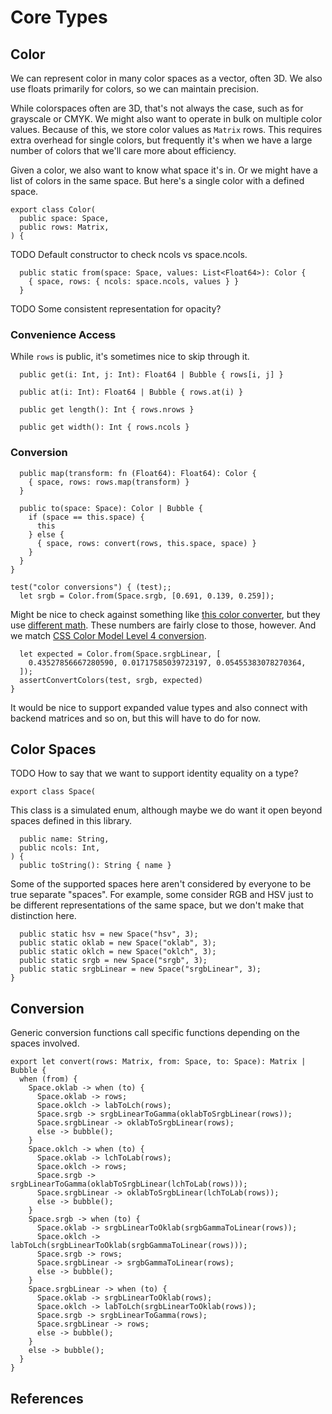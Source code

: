 # Core Types

## Color

We can represent color in many color spaces as a vector, often 3D. We also use
floats primarily for colors, so we can maintain precision.

While colorspaces often are 3D, that's not always the case, such as for
grayscale or CMYK. We might also want to operate in bulk on multiple color
values. Because of this, we store color values as `Matrix` rows. This requires
extra overhead for single colors, but frequently it's when we have a large
number of colors that we'll care more about efficiency.

Given a color, we also want to know what space it's in. Or we might have a list
of colors in the same space. But here's a single color with a defined space.

    export class Color(
      public space: Space,
      public rows: Matrix,
    ) {

TODO Default constructor to check ncols vs space.ncols.

      public static from(space: Space, values: List<Float64>): Color {
        { space, rows: { ncols: space.ncols, values } }
      }

TODO Some consistent representation for opacity?

### Convenience Access

While `rows` is public, it's sometimes nice to skip through it.

      public get(i: Int, j: Int): Float64 | Bubble { rows[i, j] }

      public at(i: Int): Float64 | Bubble { rows.at(i) }

      public get length(): Int { rows.nrows }

      public get width(): Int { rows.ncols }

### Conversion

      public map(transform: fn (Float64): Float64): Color {
        { space, rows: rows.map(transform) }
      }

      public to(space: Space): Color | Bubble {
        if (space == this.space) {
          this
        } else {
          { space, rows: convert(rows, this.space, space) }
        }
      }
    }

    test("color conversions") { (test);;
      let srgb = Color.from(Space.srgb, [0.691, 0.139, 0.259]);

Might be nice to check against something like
[this color converter][AjaltConverter], but they use
[different math][AjaltLinearRgb]. These numbers are fairly close to those,
however. And we match [CSS Color Model Level 4 conversion][Css4Srgb].

      let expected = Color.from(Space.srgbLinear, [
        0.43527856667280590, 0.01717585039723197, 0.05455383078270364,
      ]);
      assertConvertColors(test, srgb, expected)
    }

It would be nice to support expanded value types and also connect with backend
matrices and so on, but this will have to do for now.

## Color Spaces

TODO How to say that we want to support identity equality on a type?

    export class Space(

This class is a simulated enum, although maybe we do want it open beyond spaces
defined in this library.

      public name: String,
      public ncols: Int,
    ) {
      public toString(): String { name }

Some of the supported spaces here aren't considered by everyone to be true
separate "spaces". For example, some consider RGB and HSV just to be different
representations of the same space, but we don't make that distinction here.

      public static hsv = new Space("hsv", 3);
      public static oklab = new Space("oklab", 3);
      public static oklch = new Space("oklch", 3);
      public static srgb = new Space("srgb", 3);
      public static srgbLinear = new Space("srgbLinear", 3);
    }

## Conversion

Generic conversion functions call specific functions depending on the spaces
involved.

    export let convert(rows: Matrix, from: Space, to: Space): Matrix | Bubble {
      when (from) {
        Space.oklab -> when (to) {
          Space.oklab -> rows;
          Space.oklch -> labToLch(rows);
          Space.srgb -> srgbLinearToGamma(oklabToSrgbLinear(rows));
          Space.srgbLinear -> oklabToSrgbLinear(rows);
          else -> bubble();
        }
        Space.oklch -> when (to) {
          Space.oklab -> lchToLab(rows);
          Space.oklch -> rows;
          Space.srgb -> srgbLinearToGamma(oklabToSrgbLinear(lchToLab(rows)));
          Space.srgbLinear -> oklabToSrgbLinear(lchToLab(rows));
          else -> bubble();
        }
        Space.srgb -> when (to) {
          Space.oklab -> srgbLinearToOklab(srgbGammaToLinear(rows));
          Space.oklch -> labToLch(srgbLinearToOklab(srgbGammaToLinear(rows)));
          Space.srgb -> rows;
          Space.srgbLinear -> srgbGammaToLinear(rows);
          else -> bubble();
        }
        Space.srgbLinear -> when (to) {
          Space.oklab -> srgbLinearToOklab(rows);
          Space.oklch -> labToLch(srgbLinearToOklab(rows));
          Space.srgb -> srgbLinearToGamma(rows);
          Space.srgbLinear -> rows;
          else -> bubble();
        }
        else -> bubble();
      }
    }

## References

[AjaltConverter]: https://ajalt.github.io/colormath/converter/
[AjaltLinearRgb]: https://github.com/ajalt/colormath/blob/9ff469060467d478466315280c19d803e4dd2bcd/colormath/src/commonMain/kotlin/com/github/ajalt/colormath/model/RGBColorSpaces.kt#L109
[Css4Srgb]: https://www.w3.org/TR/css-color-4/#valdef-color-srgb
